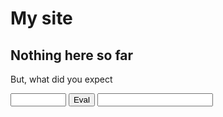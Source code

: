 # My site

## Nothing here so far
<script>alert('Welcome');</script> 

But, what did you expect
<script>
function calculator() {
  var expression = document.getElementById("expression").value;
  var result = document.getElementById("result");
  try { result.value = eval("with(Math){" + expression + "}"); }
  catch (e) { alert(e) }
}
</script>
<!--textarea rows="1" id="expression"> </textarea-->
<input size="8" id="expression" />
<button id="calculator" value="Eval" onclick="calculator();">Eval</button>
<input id="result" readonly/>



